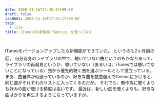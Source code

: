 ```yaml
---
date: 2008-11-16T17:45:17+09:00
draft: false
iso8601: 2008-11-16T17:45:17+09:00
tags:
  - life
title: iTunes8の新機能「Genius」を使ってみた

---
```


iTunesをバージョンアップしたら新機能ができていた。
&#133;というのも2ヶ月前の話。
自分自身のライブラリの中で、聴いていない曲というのもかなりあって、ライブラリの再発見というか、聴いていない（あるいは、iTunesでは聴いてないことになっている）曲から優先的聴く曲を選ぶツールとして役立っている。
まあ、曲自体が似通っているのか、好きな曲を数曲選んでGeniusにかけると、同じ曲がそれぞれのリストに入ってくるのだが。
それでも、無作為に聴くよりも好みの曲が聴ける精度は高いです。
最近は、新しい曲を聴くよりも、好きな曲ばかりを再生するようになっていますが&#133;。
